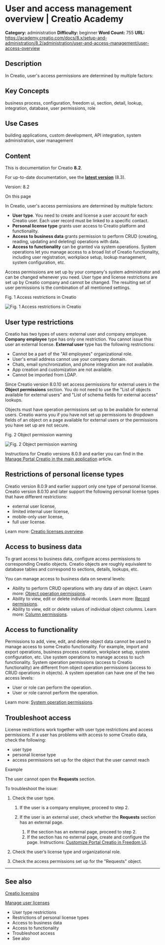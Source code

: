# User and access management overview | Creatio Academy

**Category:** administration **Difficulty:** beginner **Word Count:** 755
**URL:**
https://academy.creatio.com/docs/8.x/setup-and-administration/8.2/administration/user-and-access-management/user-access-overview

## Description

In Creatio, user's access permissions are determined by multiple factors:

## Key Concepts

business process, configuration, freedom ui, section, detail, lookup,
integration, database, user permissions, role

## Use Cases

building applications, custom development, API integration, system
administration, user management

## Content

This is documentation for Creatio **8.2**.

For up-to-date documentation, see the
**[latest version](/docs/8.x/setup-and-administration/administration/user-and-access-management/user-access-overview)**
(8.3).

Version: 8.2

On this page

In Creatio, user's access permissions are determined by multiple factors:

- **User type**. You need to create and license a user account for each Creatio
  user. Each user record must be linked to a specific contact.
- **Personal license type** grants user access to Creatio platform and
  functionality.
- **Access to business data** grants permission to perform CRUD (creating,
  reading, updating and deleting) operations with data.
- **Access to functionality** can be granted via system operations. System
  operations let you manage access to a broad list of Creatio functionality,
  including user registration, workplace setup, lookup management, system
  configuration, etc.

Access permissions are set up by your company's system administrator and can be
changed whenever you need. User type and license restrictions are set up by
Creatio company and cannot be changed. The resulting set of user permissions is
the combination of all mentioned settings.

Fig. 1 Access restrictions in Creatio

![Fig. 1 Access restrictions in Creatio](https://academy.creatio.com/docs/sites/en/files/images/Setup_and_Administration/users_and_access_overview/scr_access_rights_mechanisms.png)

## User type restrictions​

Creatio has two types of users: external user and company employee. **Company
employee** type has only one restriction. You cannot issue this user an external
license. **External user** type has the following restrictions:

- Cannot be a part of the "All employees" organizational role.
- User's email address cannot use your company domain.
- Chats, email synchronization, and phone integration are not available.
- App creation and customization are not available.
- Cannot be imported from LDAP.

Since Creatio version 8.0.10 set access permissions for external users in the
**Object permissions** section. You do not need to use the "List of objects
available for external users" and "List of schema fields for external access"
lookups.

Objects must have operation permissions set up to be available for external
users. Creatio warns you if you have not set up permissions to dropdown fields
of an object on a page available for external users or the permissions you have
set up are not secure.

Fig. 2 Object permission warning

![Fig. 2 Object permission warning](https://academy.creatio.com/docs/sites/en/files/images/Release_notes/release_notes_8_0_10/scr_permission_warning.png)

Instructions for Creatio versions 8.0.9 and earlier you can find in the
[Manage Portal Creatio in the main application](https://academy.creatio.com/documents?id=2456#title-2837-7)
article.

## Restrictions of personal license types​

Creatio version 8.0.9 and earlier support only one type of personal license.
Creatio version 8.0.10 and later support the following personal license types
that have different restrictions:

- external user license,
- limited internal user license,
- mobile-only user license,
- full user license.

Learn more:
[Creatio licenses overview](https://academy.creatio.com/documents?id=1264).

## Access to business data​

To grant access to business data, configure access permissions to corresponding
Creatio objects. Creatio objects are roughly equivalent to database tables and
correspond to sections, details, lookups, etc.

You can manage access to business data on several levels:

- Ability to perform CRUD operations with any data of an object. Learn more:
  [Object operation permissions](https://academy.creatio.com/documents?id=262).
- Ability to view, edit or delete individual records. Learn more:
  [Record permissions](https://academy.creatio.com/documents?id=1966).
- Ability to view, edit or delete values of individual object columns. Learn
  more: [Column permissions](https://academy.creatio.com/documents?id=264).

## Access to functionality​

Permissions to add, view, edit, and delete object data cannot be used to manage
access to some Creatio functionality. For example, import and export operations,
business process creation, workplace setup, system configuration, etc. Use
system operations to manage access to such functionality. System operation
permissions (access to Creatio functionality) are different from object
operation permissions (access to CRUD operations in objects). A system operation
can have one of the two access levels:

- User or role can perform the operation.
- User or role cannot perform the operation.

Learn more:
[System operation permissions](https://academy.creatio.com/documents?id=258).

## Troubleshoot access​

License restrictions work together with user type restrictions and access
permissions. If a user has problems with access to some Creatio data, check the
following:

- user type
- personal license type
- access permissions set up for the object that the user cannot reach

Example

The user cannot open the **Requests** section.

To troubleshoot the issue:

1. Check the user type.
   1. If the user is a company employee, proceed to step 2.

   2. If the user is an external user, check whether the **Requests** section
      has an external page.
      1. If the section has an external page, proceed to step 2.
      2. If the section has no external page, create and configure the page.
         Instructions:
         [Customize Portal Creatio in Freedom UI](https://academy.creatio.com/documents?id=2460).

2. Check the user’s license type and organizational role.

3. Check the access permissions set up for the "Requests" object.

---

## See also​

[Creatio licensing](https://academy.creatio.com/documents?id=1264)

[Manage user licenses](https://academy.creatio.com/documents?id=1472)

- User type restrictions
- Restrictions of personal license types
- Access to business data
- Access to functionality
- Troubleshoot access
- See also
